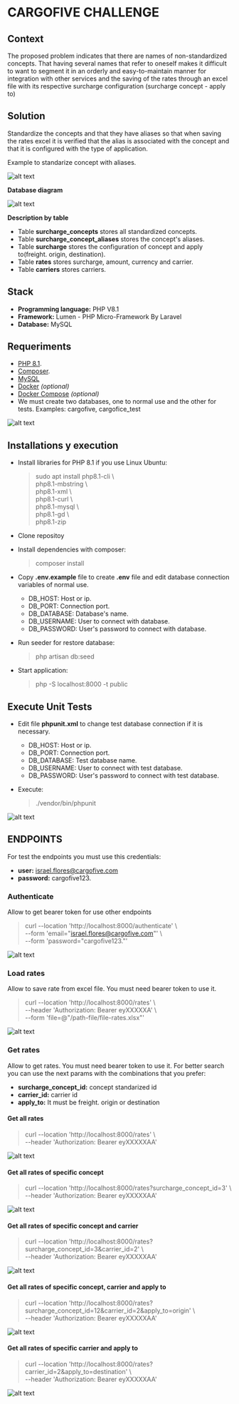 # CARGOFIVE CHALLENGE

## Context
The proposed problem indicates that there are names of non-standardized concepts.
That having several names that refer to oneself makes it difficult to want to segment it in an orderly and easy-to-maintain manner for integration with other services and the saving of the rates through an excel file with its respective surcharge configuration (surcharge concept - apply to)

## Solution
Standardize the concepts and that they have aliases so that when saving the rates excel it is verified that the alias is associated with the concept and that it is configured with the type of application.

Example to standarize concept with aliases.

![alt text](./readme-files/segmentation-example.png)


**Database diagram**

![alt text](./readme-files/db-schema.png)

**Description by table**
- Table **surcharge_concepts** stores all standardized concepts.
- Table **surcharge_concept_aliases** stores the concept's aliases.
- Table **surcharge** stores the configuration of concept and apply to(freight. origin, destination).
- Table **rates** stores surcharge, amount, currency and carrier.
- Table **carriers** stores carriers.


## Stack
- **Programming language:** PHP V8.1
- **Framework:** Lumen - PHP Micro-Framework By Laravel
- **Database:** MySQL

## Requeriments
- [PHP 8.1](https://www.php.net/releases/8.1/en.php).
- [Composer](https://getcomposer.org).
- [MySQL](https://www.mysql.com)
- [Docker](https://www.docker.com) *(optional)*
- [Docker Compose](https://www.docker.com) *(optional)*
- We must create two databases, one to normal use and the other for tests. Examples: cargofive, cargofice_test

![alt text](./readme-files/dbs-examples.png)


## Installations y execution

- Install libraries for PHP 8.1 if you use Linux Ubuntu:
    > sudo apt install php8.1-cli \\\
    >   php8.1-mbstring \\\
    >   php8.1-xml \\\
    >   php8.1-curl \\\
    >   php8.1-mysql \\\
    >   php8.1-gd \\\
    >   php8.1-zip

- Clone repositoy

- Install dependencies with composer: 
    > composer install

- Copy **.env.example** file to create **.env** file and edit database connection variables of normal use.
    * DB_HOST: Host or ip.
    * DB_PORT: Connection port.
    * DB_DATABASE: Database's name.
    * DB_USERNAME: User to connect with database.
    * DB_PASSWORD: User's password to connect with database.

- Run seeder for restore database:
    > php artisan db:seed

- Start application:
    > php -S localhost:8000 -t public

## Execute Unit Tests
- Edit file  **phpunit.xml**  to change test database connection if it is necessary.
    * DB_HOST: Host or ip.
    * DB_PORT: Connection port.
    * DB_DATABASE: Test database name.
    * DB_USERNAME: User to connect with test database.
    * DB_PASSWORD: User's password to connect with test database.

- Execute:
    > ./vendor/bin/phpunit

![alt text](./readme-files/run-unit-test.png)

## ENDPOINTS
For test the endpoints you must use this credentials:
- **user:** israel.flores@cargofive.com
- **password:** cargofive123.

### Authenticate
Allow to get bearer token for use other endpoints

> curl --location 'http://localhost:8000/authenticate' \\\
> --form 'email="israel.flores@cargofive.com"' \\\
> --form 'password="cargofive123."'

![alt text](./readme-files/endpoint-authenticate.png)

### Load rates
Allow to save rate from excel file. You must need bearer token to use it.

> curl --location 'http://localhost:8000/rates' \\\
> --header 'Authorization: Bearer eyXXXXXA' \\\
> --form 'file=@"/path-file/file-rates.xlsx"'

![alt text](./readme-files/endpoint-load-rates.png)

### Get rates
Allow to get rates. You must need bearer token to use it.
For better search you can use the next params with the combinations that you prefer:
- **surcharge_concept_id:** concept standarized id
- **carrier_id:** carrier id
- **apply_to:** It must be freight. origin or destination

#### Get all rates
> curl --location 'http://localhost:8000/rates' \\\
> --header 'Authorization: Bearer eyXXXXXAA'

![alt text](./readme-files/endpoint-get-rates.png)

#### Get all rates of specific concept
> curl --location 'http://localhost:8000/rates?surcharge_concept_id=3' \\\
> --header 'Authorization: Bearer eyXXXXXAA'

![alt text](./readme-files/endpoint-get-rates-by-concept.png)

#### Get all rates of specific concept and carrier
> curl --location 'http://localhost:8000/rates?surcharge_concept_id=3&carrier_id=2' \\\
> --header 'Authorization: Bearer eyXXXXXAA'

![alt text](./readme-files/endpoint-get-rates-by-concept-carrier.png)

#### Get all rates of specific concept, carrier and apply to
> curl --location 'http://localhost:8000/rates?surcharge_concept_id=12&carrier_id=2&apply_to=origin' \\\
> --header 'Authorization: Bearer eyXXXXXAA'

![alt text](./readme-files/endpoint-get-rates-concept-carrier-apply_to.png)

#### Get all rates of specific carrier and apply to
> curl --location 'http://localhost:8000/rates?carrier_id=2&apply_to=destination' \\\
> --header 'Authorization: Bearer eyXXXXXAA'

![alt text](./readme-files/endpoint-get-rates-by-carrier-apply_to.png)


